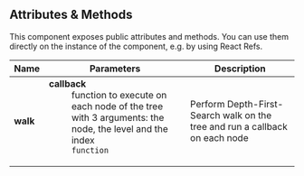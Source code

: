 ## Attributes & Methods

This component exposes public attributes and methods. You can use them directly on the instance of the component, e.g. by using React Refs.

| Name     | Parameters                                                                                                                                                                                                          | Description                                                                 |
| -------- | ------------------------------------------------------------------------------------------------------------------------------------------------------------------------------------------------------------------- | --------------------------------------------------------------------------- |
| **walk** | <dl><dt className="methodText">**callback**</dt><dd className="methodText">function to execute on each node of the tree with 3 arguments: the node, the level and the index</dd><dd><code>function</code></dd></dl> | Perform Depth-First-Search walk on the tree and run a callback on each node |
